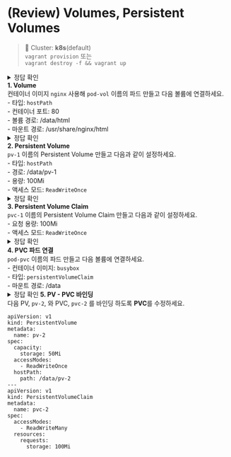 # (Review) Volumes, Persistent Volumes
<style>
  summary::before {
    content: "정답 확인 ";
    font-weight: normal;
  }
  details[open] summary::before {
    content: "정답 가리기 ";
    color: orange;
    font-weight: bold;
  }
</style>

> 📘 Cluster: **k8s**(default)
<br> `vagrant provision` 또는
<br> `vagrant destroy -f && vagrant up`


<details>
<summary>
<br> <b>1. Volume</b>
<br> 컨테이너 이미지 <code>nginx</code> 사용해  <code>pod-vol</code> 이름의 파드 만들고 다음 볼륨에 연결하세요.
<br> - 타입: <code>hostPath</code>
<br> - 컨테이너 포트: 80
<br> - 볼륨 경로: /data/html
<br> - 마운트 경로: /usr/share/nginx/html
</summary>
<pre><code>apiVersion: v1
kind: Pod
metadata:
  name: pod-vol
spec:
  containers:
  - name: nginx
    image: nginx
    ports:
    - containerPort: 80
    volumeMounts:
    - name: hostpath-volume
      mountPath: "/usr/share/nginx/html"
  volumes:
  - name: hostpath-volume
    hostPath:
      path: /data/html
</code></pre>

<pre><code>$ k get pod pod-vol -owide
# 노드 확인 후 노드의 /data/html 경로에 index.html 파일 생성(e.g. node-2)
$ ssh node-2
$ su -i
$ echo "Hello from node-2" > /data/html/index.html
# 파드의 컨테이너에서 index.html 파일 확인
$ k exec -it pod-vol -- cat /usr/share/nginx/html/index.html
# 또는 curl 요청으로 index.html 파일 확인
$ curl < pod-id >
</code></pre>
</details>

<details>
<summary>
<br> <b>2. Persistent Volume</b>
<br> <code>pv-1</code> 이름의 Persistent Volume 만들고 다음과 같이 설정하세요.
<br> - 타입: <code>hostPath</code>
<br> - 경로: /data/pv-1
<br> - 용량: 100Mi
<br> - 액세스 모드: <code>ReadWriteOnce</code>
</summary>
<pre><code>apiVersion: v1
kind: PersistentVolume
metadata:
  name: pv-1
spec:
  capacity:
    storage: 100Mi
  accessModes:
    - ReadWriteOnce
  hostPath:
    path: /data/pv-1
</code></pre>
</details>

<details>
<summary>
<br> <b>3. Persistent Volume Claim</b>
<br> <code>pvc-1</code> 이름의 Persistent Volume Claim 만들고 다음과 같이 설정하세요.
<br> - 요청 용량: 100Mi
<br> - 액세스 모드: <code>ReadWriteOnce</code>
</summary>
<pre><code>apiVersion: v1
kind: PersistentVolumeClaim
metadata:
  name: pvc-1
spec:
  accessModes:
    - ReadWriteOnce
  resources:
    requests:
      storage: 100Mi
</code></pre>
</details>

<details>
<summary>
<br> <b>4. PVC 파드 연결</b>
<br> <code>pod-pvc</code> 이름의 파드 만들고 다음 볼륨에 연결하세요.
<br> - 컨테이너 이미지: <code>busybox</code>
<br> - 타입: <code>persistentVolumeClaim</code>
<br> - 마운트 경로: /data
</summary>
<pre><code>apiVersion: v1
kind: Pod
metadata:
  name: pod-pvc
spec:
  containers:
  - name: busybox
    image: busybox
    command:
    - /bin/sh
    - -c
    - "while true; do echo $(date -u) >> /data/log.txt; sleep 5; done"
    volumeMounts:
    - name: pvc-volume
      mountPath: "/data"
  volumes:
  - name: pvc-volume
    persistentVolumeClaim:
      claimName: pvc-1
</code></pre>
<pre><code># 파드의 컨테이너에서 log.txt 파일 확인
$ k exec -it pod-pvc -- cat /data/log.txt
</code></pre>
</details>

<details>
<summary><b>5. PV - PVC 바인딩</b>
<br> 다음 PV, <code>pv-2</code>, 와 PVC, <code>pvc-2</code> 를 바인딩 하도록 <b>PVC</b>를 수정하세요.
<br>
<pre><code>apiVersion: v1
kind: PersistentVolume
metadata:
  name: pv-2
spec:
  capacity:
    storage: 50Mi
  accessModes:
    - ReadWriteOnce
  hostPath:
    path: /data/pv-2
---
apiVersion: v1
kind: PersistentVolumeClaim
metadata:
  name: pvc-2
spec:
  accessModes:
    - ReadWriteMany
  resources:
    requests:
      storage: 100Mi
</code></pre>

</summary>
<pre><code>apiVersion: v1
kind: PersistentVolumeClaim
metadata:
  name: pvc-2
spec:
  accessModes:
    - ReadWriteOnce # pv-2의 것과 동일하게 수정
  resources:
    requests:
      storage: 50Mi # pv-2의 용량보다 작거나 같게 수정
</code></pre>
<pre><code> # pv-2, pvc-2 바인딩 확인
$ k get pv,pvc
</details>

